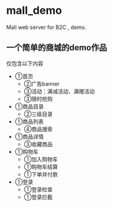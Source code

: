 # mall_demo
Mall web server for B2C , demo.

## 一个简单的商城的demo作品
仅包含以下内容
- ①首页
  - ②广告banner
  - ③活动：满减活动、满赠活动
  - ③限时抢购
- ①商品目录
  - ②三级目录
- ①商品列表
  - ④商品搜索
- ①商品详情
  - ③收藏商品
- ①购物车
  - ①加入购物车
  - ①购物车结算
  - ①下单并付款
- ①登录
  - ①登录检查
  - ①登录拦截